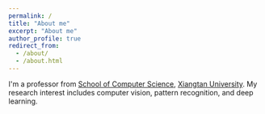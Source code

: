 ```yaml
---
permalink: /
title: "About me"
excerpt: "About me"
author_profile: true
redirect_from: 
  - /about/
  - /about.html
---
```

I'm a professor from [School of Computer Science](https://jwxy.xtu.edu.cn/), [Xiangtan University](https://www.xtu.edu.cn/). My research interest includes computer vision, pattern recognition, and deep learning.
